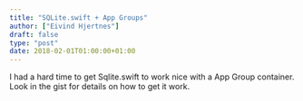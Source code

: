 ```yaml
---
title: "SQLite.swift + App Groups"
author: ["Eivind Hjertnes"]
draft: false
type: "post"
date: 2018-02-01T01:00:00+01:00
---
```


I had a hard time to get Sqlite.swift to work nice with a App Group
container. Look in the gist for details on how to get it work.

<div class="HTML">
  <div></div>

<script src="<https://gist.github.com/hjertnes/6321bc897b7cd20ae2fc52c5084aab3b.js>"></script>

</div>

